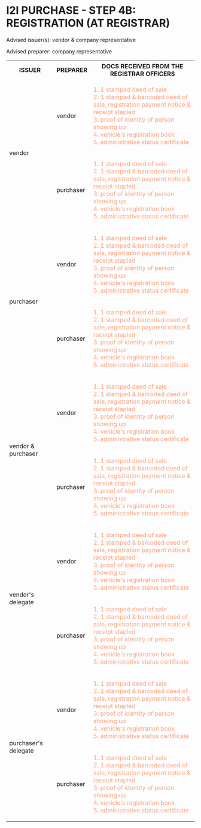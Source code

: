 # I2I PURCHASE - STEP 4B: REGISTRATION (AT REGISTRAR)

Advised issuer(s): vendor & company representative

Advised preparer: company representative

<table>
  <tr>
    <th>ISSUER</th>
    <th>PREPARER</th>
    <th>DOCS RECEIVED FROM THE REGISTRAR OFFICERS</th>
  </tr>

  <tr>
    <!-- ISSUER: vendor -->
    <!-- PREPARER: vendor -->
    <td rowspan="2">vendor</td>
    <td>vendor</td>
    <td style="color: lightsalmon;">
      <ol style="padding: 0; list-style-position: inside;">
        <li>1 stamped deed of sale</li>
        <li>1 stamped & barcoded deed of sale, registration payment notice & receipt stapled</li>
        <li>proof of identity of person showing up</li>
        <li>vehicle's registration book</li>
        <li>administrative status certificate</li>
      </ol>
    </td>
  </tr>
  <tr>
    <!-- ISSUER: vendor -->
    <!-- PREPARER: purchaser -->
    <td>purchaser</td>
    <td style="color: lightsalmon;">
      <ol style="padding: 0; list-style-position: inside;">
        <li>1 stamped deed of sale</li>
        <li>1 stamped & barcoded deed of sale, registration payment notice & receipt stapled</li>
        <li>proof of identity of person showing up</li>
        <li>vehicle's registration book</li>
        <li>administrative status certificate</li>
      </ol>
    </td>
  </tr>

  <tr>
    <!-- ISSUER: purchaser -->
    <!-- PREPARER: vendor -->
    <td rowspan="2">purchaser</td>
    <td>vendor</td>
    <td style="color: lightsalmon;">
      <ol style="padding: 0; list-style-position: inside;">
        <li>1 stamped deed of sale</li>
        <li>1 stamped & barcoded deed of sale, registration payment notice & receipt stapled</li>
        <li>proof of identity of person showing up</li>
        <li>vehicle's registration book</li>
        <li>administrative status certificate</li>
      </ol>
    </td>
  </tr>
  <tr>
    <!-- ISSUER: purchaser -->
    <!-- PREPARER: purchaser -->
    <td>purchaser</td>
    <td style="color: lightsalmon;">
      <ol style="padding: 0; list-style-position: inside;">
        <li>1 stamped deed of sale</li>
        <li>1 stamped & barcoded deed of sale, registration payment notice & receipt stapled</li>
        <li>proof of identity of person showing up</li>
        <li>vehicle's registration book</li>
        <li>administrative status certificate</li>
      </ol>
    </td>
  </tr>

  <tr>
    <!-- ISSUER: vendor & purchaser -->
    <!-- PREPARER: vendor -->
    <td rowspan="2">vendor & purchaser</td>
    <td>vendor</td>
    <td style="color: lightsalmon;">
      <ol style="padding: 0; list-style-position: inside;">
        <li>1 stamped deed of sale</li>
        <li>1 stamped & barcoded deed of sale, registration payment notice & receipt stapled</li>
        <li>proof of identity of person showing up</li>
        <li>vehicle's registration book</li>
        <li>administrative status certificate</li>
      </ol>
    </td>
  </tr>
  <tr>
    <!-- ISSUER: vendor & purchaser -->
    <!-- PREPARER: purchaser -->
    <td>purchaser</td>
    <td style="color: lightsalmon;">
      <ol style="padding: 0; list-style-position: inside;">
        <li>1 stamped deed of sale</li>
        <li>1 stamped & barcoded deed of sale, registration payment notice & receipt stapled</li>
        <li>proof of identity of person showing up</li>
        <li>vehicle's registration book</li>
        <li>administrative status certificate</li>
      </ol>
    </td>
  </tr>

  <tr>
    <!-- ISSUER: vendor's delegate -->
    <!-- PREPARER: vendor -->
    <td rowspan="2">vendor's delegate</td>
    <td>vendor</td>
    <td style="color: lightsalmon;">
      <ol style="padding: 0; list-style-position: inside;">
        <li>1 stamped deed of sale</li>
        <li>1 stamped & barcoded deed of sale, registration payment notice & receipt stapled</li>
        <li>proof of identity of person showing up</li>
        <li>vehicle's registration book</li>
        <li>administrative status certificate</li>
      </ol>
    </td>
  </tr>
  <tr>
    <!-- ISSUER: vendor's delegate -->
    <!-- PREPARER: purchaser -->
    <td>purchaser</td>
    <td style="color: lightsalmon;">
      <ol style="padding: 0; list-style-position: inside;">
        <li>1 stamped deed of sale</li>
        <li>1 stamped & barcoded deed of sale, registration payment notice & receipt stapled</li>
        <li>proof of identity of person showing up</li>
        <li>vehicle's registration book</li>
        <li>administrative status certificate</li>
      </ol>
    </td>
  </tr>

  <tr>
    <!-- ISSUER: purchaser's delegate -->
    <!-- PREPARER: vendor -->
    <td rowspan="2">purchaser's delegate</td>
    <td>vendor</td>
    <td style="color: lightsalmon;">
      <ol style="padding: 0; list-style-position: inside;">
        <li>1 stamped deed of sale</li>
        <li>1 stamped & barcoded deed of sale, registration payment notice & receipt stapled</li>
        <li>proof of identity of person showing up</li>
        <li>vehicle's registration book</li>
        <li>administrative status certificate</li>
      </ol>
    </td>
  </tr>
  <tr>
    <!-- ISSUER: purchaser's delegate -->
    <!-- PREPARER: purchaser -->
    <td>purchaser</td>
    <td style="color: lightsalmon;">
      <ol style="padding: 0; list-style-position: inside;">
        <li>1 stamped deed of sale</li>
        <li>1 stamped & barcoded deed of sale, registration payment notice & receipt stapled</li>
        <li>proof of identity of person showing up</li>
        <li>vehicle's registration book</li>
        <li>administrative status certificate</li>
      </ol>
    </td>
  </tr>
</table>
